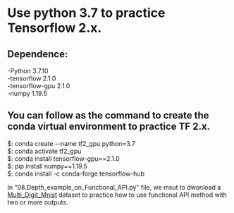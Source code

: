 Use python 3.7 to practice Tensorflow 2.x.
===  
Dependence:
-------
-Python 3.7.10  
-tensorflow 2.1.0  
-tensorflow-gpu 2.1.0  
-numpy 1.19.5

You can follow as the command to create the conda virtual environment to practice TF 2.x.
-------
$: conda create --name tf2_gpu python=3.7  
$: conda activate tf2_gpu  
$: conda install tensorflow-gpu==2.1.0  
$: pip install numpy==1.19.5  
$: conda install -c conda-forge tensorflow-hub  


In "08.Depth_example_on_Functional_API.py" file, we msut to dwonload a [Multi_Digit_Mnist](https://www.kaggle.com/dataset/eb9594e5b728b2eb74ff8d5e57a9b74634330bfa79d9195d6ebdc7745b9802c3) dataset to practice how to use functional API method with two or more outputs.
